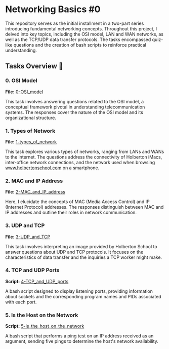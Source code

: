 # Networking Basics #0

This repository serves as the initial installment in a two-part series introducing fundamental networking concepts. Throughout this project, I delved into key topics, including the OSI model, LAN and WAN networks, as well as the TCP/UDP data transfer protocols. The tasks encompassed quiz-like questions and the creation of bash scripts to reinforce practical understanding.

## Tasks Overview 📃

### 0. OSI Model

**File:** [0-OSI_model](0-OSI_model)

This task involves answering questions related to the OSI model, a conceptual framework pivotal in understanding telecommunication systems. The responses cover the nature of the OSI model and its organizational structure.

### 1. Types of Network

**File:** [1-types_of_network](1-types_of_network)

This task explores various types of networks, ranging from LANs and WANs to the internet. The questions address the connectivity of Holberton iMacs, inter-office network connections, and the network used when browsing www.holbertonschool.com on a smartphone.

### 2. MAC and IP Address

**File:** [2-MAC_and_IP_address](2-MAC_and_IP_address)

Here, I elucidate the concepts of MAC (Media Access Control) and IP (Internet Protocol) addresses. The responses distinguish between MAC and IP addresses and outline their roles in network communication.

### 3. UDP and TCP

**File:** [3-UDP_and_TCP](3-UDP_and_TCP)

This task involves interpreting an image provided by Holberton School to answer questions about UDP and TCP protocols. It focuses on the characteristics of data transfer and the inquiries a TCP worker might make.

### 4. TCP and UDP Ports

**Script:** [4-TCP_and_UDP_ports](4-TCP_and_UDP_ports)

A bash script designed to display listening ports, providing information about sockets and the corresponding program names and PIDs associated with each port.

### 5. Is the Host on the Network

**Script:** [5-is_the_host_on_the_network](5-is_the_host_on_the_network)

A bash script that performs a ping test on an IP address received as an argument, sending five pings to determine the host's network availability.
